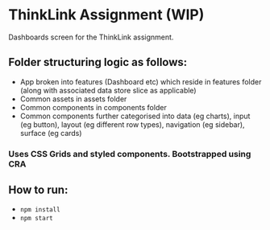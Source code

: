 # ThinkLink Assignment (WIP)

Dashboards screen for the ThinkLink assignment.

## Folder structuring logic as follows:

- App broken into features (Dashboard etc) which reside in features folder (along with associated data store slice as applicable)
- Common assets in assets folder
- Common components in components folder
- Common components further categorised into data (eg charts), input (eg button), layout (eg different row types), navigation (eg sidebar), surface (eg cards)

### Uses CSS Grids and styled components. Bootstrapped using CRA

## How to run:

- `npm install`
- `npm start`
